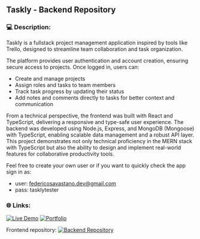 ## Taskly - Backend Repository

### 💻 Description:
Taskly is a fullstack project management application inspired by tools like Trello, designed to streamline team collaboration and task organization.

The platform provides user authentication and account creation, ensuring secure access to projects. Once logged in, users can:
- Create and manage projects
- Assign roles and tasks to team members
- Track task progress by updating their status
- Add notes and comments directly to tasks for better context and communication

From a technical perspective, the frontend was built with React and TypeScript, delivering a responsive and type-safe user experience. The backend was developed using Node.js, Express, and MongoDB (Mongoose) with TypeScript, enabling scalable data management and a robust API layer.
This project demonstrates not only technical proficiency in the MERN stack with TypeScript but also the ability to design and implement real-world features for collaborative productivity tools.

Feel free to create your own user or if you want to quickly check the app sign in as:
- user: federicosavastano.dev@gmail.com
- pass: tasklytester

### 🌐 Links:
[![Live Demo](https://img.shields.io/badge/live%20demo%20-8A2BE2)](https://taskly-taskmanager.vercel.app/) [![Portfolio](https://img.shields.io/badge/see%20portfolio%20-226EB5)](https://federicosavastano.vercel.app/) 

Frontend repository: [![Backend Repository](https://img.shields.io/badge/frontend%20repository%20-22B56E)](https://github.com/FedericoSavastano/taskly_frontend)
